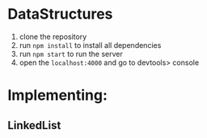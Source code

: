 # DataStructures

1. clone the repository
2. run `npm install` to install all dependencies
3. run `npm start` to run the server
4. open the `localhost:4000` and go to devtools> console


# Implementing:
## LinkedList